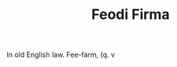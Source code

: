 ---
title: Feodi Firma
letter: F
permalink: "/definitions/bld-feodi-firma.html"
body: In old English law. Fee-farm, (q. v
published_at: '2018-07-07'
source: Black's Law Dictionary 2nd Ed (1910)
layout: post
---
